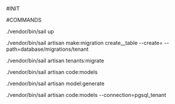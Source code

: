 #INIT


#COMMANDS

./vendor/bin/sail up

./vendor/bin/sail artisan make:migration create__table --create= --path=database/migrations/tenant

./vendor/bin/sail artisan tenants:migrate 

./vendor/bin/sail artisan code:models

./vendor/bin/sail artisan model:generate

./vendor/bin/sail artisan code:models --connection=pgsql_tenant


